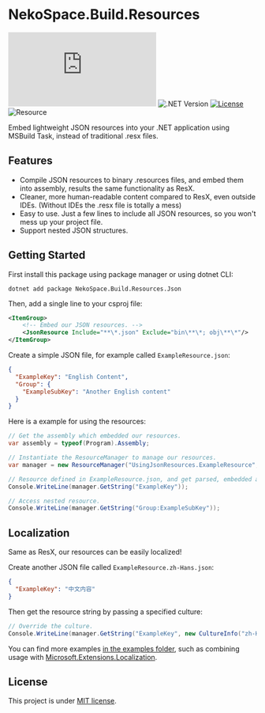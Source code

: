 ﻿# NekoSpace.Build.Resources

[![NuGet Version](https://img.shields.io/nuget/v/NekoSpace.Build.Resources.Json?label=NuGet)](https://www.nuget.org/packages/BingChat)
![.NET Version](https://img.shields.io/badge/.NET-Standard_2.0-blue)
[![License](https://img.shields.io/badge/License-MIT-lightblue)](./LICENSE)
![Resource](https://img.shields.io/badge/Resource-JSON-wheat)

Embed lightweight JSON resources into your .NET application using MSBuild Task, instead of traditional .resx files.

## Features

- Compile JSON resources to binary .resources files, and embed them into assembly, results the same functionality as ResX.
- Cleaner, more human-readable content compared to ResX, even outside IDEs. (Without IDEs the .resx file is totally a mess)
- Easy to use. Just a few lines to include all JSON resources, so you won't mess up your project file.
- Support nested JSON structures.

## Getting Started

First install this package using package manager or using dotnet CLI:

```
dotnet add package NekoSpace.Build.Resources.Json
```

Then, add a single line to your csproj file:

```xml
<ItemGroup>
    <!-- Embed our JSON resources. -->
    <JsonResource Include="**\*.json" Exclude="bin\**\*; obj\**\*"/>
</ItemGroup>
```

Create a simple JSON file, for example called `ExampleResource.json`:

```json
{
  "ExampleKey": "English Content",
  "Group": {
    "ExampleSubKey": "Another English content"
  }
}
```

Here is a example for using the resources:

```csharp
// Get the assembly which embedded our resources.
var assembly = typeof(Program).Assembly;

// Instantiate the ResourceManager to manage our resources.
var manager = new ResourceManager("UsingJsonResources.ExampleResource", assembly);

// Resource defined in ExampleResource.json, and get parsed, embedded automatically.
Console.WriteLine(manager.GetString("ExampleKey"));

// Access nested resource.
Console.WriteLine(manager.GetString("Group:ExampleSubKey"));
```

## Localization

Same as ResX, our resources can be easily localized!

Create another JSON file called `ExampleResource.zh-Hans.json`:

```json
{
  "ExampleKey": "中文内容"
}
```

Then get the resource string by passing a specified culture:

```csharp
// Override the culture.
Console.WriteLine(manager.GetString("ExampleKey", new CultureInfo("zh-Hans")));
```

You can find more examples [in the examples folder](./examples), such as combining usage with
[Microsoft.Extensions.Localization](https://learn.microsoft.com/dotnet/core/extensions/localization).

## License

This project is under [MIT license](./LICENSE).
